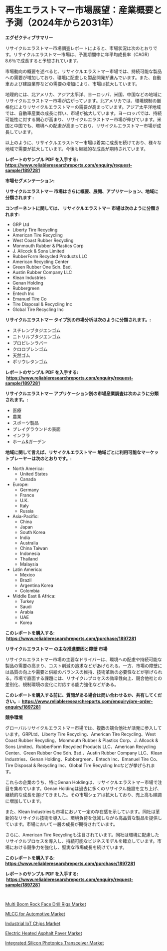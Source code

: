 <p><h1>再生エラストマー市場展望：産業概要と予測（2024年から2031年）</h1></p><p><strong>エグゼクティブサマリー</strong></p>
<p><p>リサイクルエラストマー市場調査レポートによると、市場状況は次のとおりです。リサイクルエラストマー市場は、予測期間中に年平均成長率（CAGR）8.6％で成長すると予想されています。</p><p>市場動向の概要を述べると、リサイクルエラストマー市場では、持続可能な製品への需要が増加しており、環境に配慮した製品開発が進んでいます。また、自動車および建設業界などの需要の増加により、市場は拡大しています。</p><p>地理的には、北アメリカ、アジア太平洋、ヨーロッパ、米国、中国などの地域にリサイクルエラストマー市場が広がっています。北アメリカでは、環境規制の厳格化によりリサイクルエラストマーの需要が高まっています。アジア太平洋地域では、自動車産業の成長に伴い、市場が拡大しています。ヨーロッパでは、持続可能性に対する関心が高まり、リサイクルエラストマー市場が伸びています。米国と中国でも、環境への配慮が高まっており、リサイクルエラストマー市場が成長しています。</p><p>以上のように、リサイクルエラストマー市場は着実に成長を続けており、様々な地域で需要が拡大しています。今後も継続的な成長が期待されています。</p></p>
<p><strong>レポートのサンプル PDF を入手する: <a href="https://www.reliableresearchreports.com/enquiry/request-sample/1897281">https://www.reliableresearchreports.com/enquiry/request-sample/1897281</a></strong></p>
<p><strong>市場セグメンテーション:</strong></p>
<p><strong> リサイクルエラストマー 市場はさらに概要、展開、アプリケーション、地域に分類されます :</strong></p>
<p><strong>コンポーネントに関しては、 リサイクルエラストマー 市場は次のように分類されます: &nbsp;</strong></p>
<p><ul><li>GRP Ltd</li><li>Liberty Tire Recycling</li><li>American Tire Recycling</li><li>West Coast Rubber Recycling</li><li>Monmouth Rubber & Plastics Corp</li><li>J. Allcock & Sons Limited</li><li>RubberForm Recycled Products LLC</li><li>American Recycling Center</li><li>Green Rubber One Sdn. Bsd.</li><li>Austin Rubber Company LLC</li><li>Klean Industries</li><li>Genan Holding</li><li>Rubbergreen</li><li>Entech Inc</li><li>Emanuel Tire Co</li><li>Tire Disposal & Recycling Inc</li><li>Global Tire Recycling Inc</li></ul></p>
<p><strong> リサイクルエラストマー タイプ別の市場分析は次のように分類されます。:</strong></p>
<p><ul><li>スチレンブタジエンゴム</li><li>ニトリルブタジエンゴム</li><li>プロピレンラバー</li><li>クロロプレンゴム</li><li>天然ゴム</li><li>ポリウレタンゴム</li></ul></p>
<p><strong>レポートのサンプル PDF を入手する: &nbsp;<a href="https://www.reliableresearchreports.com/enquiry/request-sample/1897281">https://www.reliableresearchreports.com/enquiry/request-sample/1897281</a></strong></p>
<p><strong> リサイクルエラストマー アプリケーション別の市場産業調査は次のように分類されます。:</strong></p>
<p><ul><li>医療</li><li>農業</li><li>スポーツ製品</li><li>プレイグラウンドの表面</li><li>インフラ</li><li>ホーム&ガーデン</li></ul></p>
<p><strong>地域に関して言えば、リサイクルエラストマー 地域ごとに利用可能なマーケットプレーヤーは次のとおりです。:</strong></p>
<p><ul>
    <li>
        North America:
        <ul>
            <li>United States</li>
            <li>Canada</li>
        </ul>
    </li>
    <li>
        Europe:
        <ul>
            <li>Germany</li>
            <li>France</li>
            <li>U.K.</li>
            <li>Italy</li>
            <li>Russia</li>
        </ul>
    </li>
    <li>
        Asia-Pacific:
        <ul>
            <li>China</li>
            <li>Japan</li>
            <li>South Korea</li>
            <li>India</li>
            <li>Australia</li>
            <li>China Taiwan</li>
            <li>Indonesia</li>
            <li>Thailand</li>
            <li>Malaysia</li>
        </ul>
    </li>
    <li>
        Latin America:
        <ul>
            <li>Mexico</li>
            <li>Brazil</li>
            <li>Argentina Korea</li>
            <li>Colombia</li>
        </ul>
    </li>
    <li>
        Middle East & Africa:
        <ul>
            <li>Turkey</li>
            <li>Saudi</li>
            <li>Arabia</li>
            <li>UAE</li>
            <li>Korea</li>
        </ul>
    </li>
    </ul></p>
<p><strong>このレポートを購入する: &nbsp;<a href="https://www.reliableresearchreports.com/purchase/1897281">https://www.reliableresearchreports.com/purchase/1897281</a></strong></p>
<p><strong>リサイクルエラストマー の主な推進要因と障壁 市場</strong></p>
<p><p>リサイクルエラストマー市場の主要なドライバーは、環境への配慮や持続可能な製品の需要の高まり、コスト削減の追求などがあげられる。一方、市場の障壁には品質の向上や需要と供給のバランスの維持、技術革新の必要性などが挙げられる。市場で直面する課題には、リサイクルプロセスの効率性向上、競合他社との差別化、規制環境の変化に対応する能力強化などがある。</p></p>
<p><strong>このレポートを購入する前に、質問がある場合は問い合わせるか、共有してください。:&nbsp; <a href="https://www.reliableresearchreports.com/enquiry/pre-order-enquiry/1897281">https://www.reliableresearchreports.com/enquiry/pre-order-enquiry/1897281</a></strong></p>
<p><strong>競争環境</strong></p>
<p><p>グローバルリサイクルエラストマー市場では、複数の競合他社が活発に参入しています。GRPLtd、Liberty Tire Recycling、American Tire Recycling、West Coast Rubber Recycling、Monmouth Rubber & Plastics Corp、J. Allcock & Sons Limited、RubberForm Recycled Products LLC、American Recycling Center、Green Rubber One Sdn. Bsd.、Austin Rubber Company LLC、Klean Industries、Genan Holding、Rubbergreen、Entech Inc、Emanuel Tire Co、Tire Disposal & Recycling Inc、Global Tire Recycling Incなどが挙げられます。</p><p>これらの企業のうち、特にGenan Holdingは、リサイクルエラストマー市場で注目を集めています。Genan Holdingは過去に多くのリサイクル施設を立ち上げ、継続的な成長を遂げてきました。その市場シェアは拡大しており、売上高も順調に増加しています。</p><p>また、Klean Industriesも市場において一定の存在感を示しています。同社は革新的なリサイクル技術を導入し、環境負荷を低減しながら高品質な製品を提供しています。市場において一層の成長が期待されています。</p><p>さらに、American Tire Recyclingも注目されています。同社は環境に配慮したリサイクルプロセスを導入し、持続可能なビジネスモデルを確立しています。市場における競争力を強化し、堅実な市場成長を続けています。</p></p>
<p><strong>このレポートを購入する: &nbsp; <a href="https://www.reliableresearchreports.com/purchase/1897281">https://www.reliableresearchreports.com/purchase/1897281</a></strong></p>
<p><strong>レポートのサンプル PDF を入手する: &nbsp;<a href="https://www.reliableresearchreports.com/enquiry/request-sample/1897281">https://www.reliableresearchreports.com/enquiry/request-sample/1897281</a></strong><strong></strong></p>
<p>&nbsp;</p>
<p><p><a href="https://full-wildebeest-80b.notion.site/Multi-Boom-Rock-Face-Drill-Rigs-Market-Offers-Provide-Insightful-Data-for-the-Time-Period-from-2024--4db043659b2445ceb5cd9b00fc574cee">Multi Boom Rock Face Drill Rigs Market</a></p><p><a href="https://flame-sidecar-702.notion.site/MLCC-for-Automotive-Market-Analysis-Examines-its-Scope-on-Growth-Opportunities-and-Forecasted-Trend-f477031f21aa4591b48ebc1c7f9f9fab">MLCC for Automotive Market</a></p><p><a href="https://view.publitas.com/reportprime-1/industrial-iot-chips-market-size-and-examines-its-market-scope-with-a-primary-focus-on-growth-opportunities-and-forecasted-trends-spanning-from-2024-to-2031/">Industrial IoT Chips Market</a></p><p><a href="https://pretty-mail-caf.notion.site/Electric-Heated-Asphalt-Paver-Market-Insights-Market-Players-and-Forecast-Till-2031-773a4ffe9c74458094ab2709b30aa75e">Electric Heated Asphalt Paver Market</a></p><p><a href="https://view.publitas.com/reportprime-1/integrated-silicon-photonics-transceiver-market-research-report-unlocks-analysis-on-the-market-financial-status-market-size-and-market-revenue-upto-2031/">Integrated Silicon Photonics Transceiver Market</a></p></p>